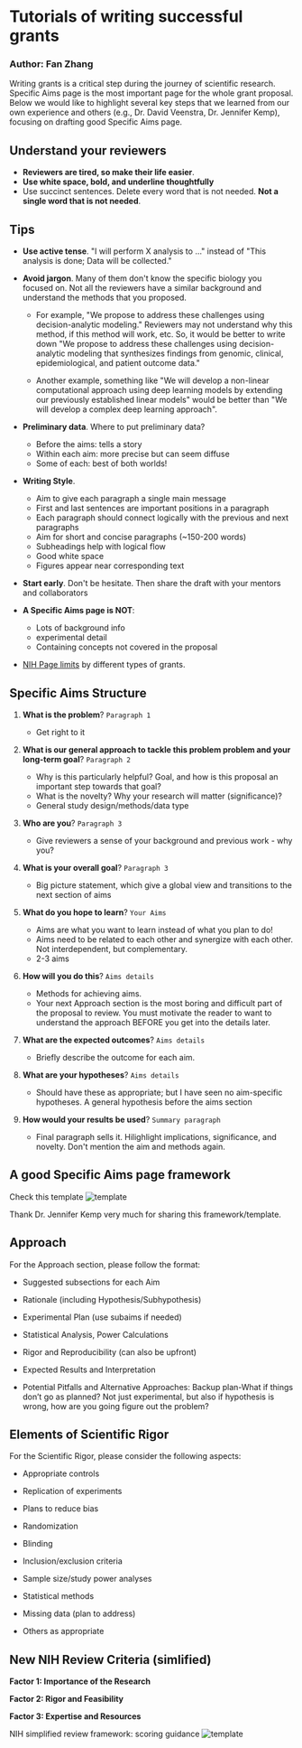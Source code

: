 
# Tutorials of writing successful grants

### Author: Fan Zhang

Writing grants is a critical step during the journey of scientific research. Specific Aims page is the most important page for the whole grant proposal. Below we would like to highlight several key steps that we learned from our own experience and others (e.g., Dr. David Veenstra, Dr. Jennifer Kemp), focusing on drafting good Specific Aims page.

Understand your reviewers
--------
- **Reviewers are tired, so make their life easier**.
- **Use white space, bold, and underline thoughtfully**
- Use succinct sentences. Delete every word that is not needed. **Not a single word that is not needed**. 

Tips
--------
- **Use active tense**. "I will perform X analysis to ..." instead of "This analysis is done; Data will be collected."
- **Avoid jargon**. Many of them don't know the specific biology you focused on. Not all the reviewers have a similar background and understand the methods that you proposed. 

    - For example, "We propose to address these challenges using decision-analytic modeling." Reviewers may not understand why this method, if this method will work, etc. So, it would be better to write down "We propose to address these challenges using decision-analytic modeling that synthesizes findings from genomic, clinical, epidemiological, and patient outcome data."

    - Another example, something like "We will develop a non-linear computational approach using deep learning models by extending our previously established linear models" would be better than "We will develop a complex deep learning approach".

- **Preliminary data**. Where to put preliminary data?

    - Before the aims: tells a story
    - Within each aim: more precise but can seem diffuse 
    - Some of each: best of both worlds!
 
- **Writing Style**. 
    - Aim to give each paragraph a single main message
    - First and last sentences are important positions in a paragraph
    - Each paragraph should connect logically with the previous and next paragraphs
    - Aim for short and concise paragraphs (~150-200 words)
    - Subheadings help with logical flow
    - Good white space
    - Figures appear near corresponding text



- **Start early**. Don't be hesitate. Then share the draft with your mentors and collaborators

- **A Specific Aims page is NOT**: 

    - Lots of background info
    - experimental detail
    - Containing concepts not covered in the proposal


- [NIH Page limits](https://grants.nih.gov/grants/how-to-apply-application-guide/format-and-write/page-limits.htm) by different types of grants.


Specific Aims Structure
-------

1. **What is the problem**? `Paragraph 1` 
    - Get right to it
    
2. **What is our general approach to tackle this problem problem and your long-term goal**? `Paragraph 2`
    - Why is this particularly helpful? Goal, and how is this proposal an important step towards that goal?
    - What is the novelty? Why your research will matter (significance)?
    - General study design/methods/data type

3. **Who are you**? `Paragraph 3`
    - Give reviewers a sense of your background and previous work - why you?

4. **What is your overall goal**? `Paragraph 3`
    - Big picture statement, which give a global view and transitions to the next section of aims

5. **What do you hope to learn**? `Your Aims`
    - Aims are what you want to learn instead of what you plan to do!
    - Aims need to be related to each other and synergize with each other. Not interdependent, but complementary.
    - 2-3 aims

6. **How will you do this**? `Aims details`
    - Methods for achieving aims.
    - Your next Approach section is the most boring and difficult part of the proposal to review. You must motivate the reader to want to understand the approach BEFORE you get into the details later.

7. **What are the expected outcomes**? `Aims details`
    - Briefly describe the outcome for each aim.

8. **What are your hypotheses**? `Aims details`
    - Should have these as appropriate; but I have seen no aim-specific hypotheses. A general hypothesis before the aims section

9. **How would your results be used**? `Summary paragraph` 
    - Final paragraph sells it. Hilighlight implications, significance, and novelty. Don't mention the aim and methods again. 


A good Specific Aims page framework
--------

Check this template ![template](./figures/aims_template.png) 

Thank Dr. Jennifer Kemp very much for sharing this framework/template.


Approach
--------

For the Approach section, please follow the format:

- Suggested subsections for each Aim
    
- Rationale (including Hypothesis/Subhypothesis)

- Experimental Plan (use subaims if needed)
    
- Statistical Analysis, Power Calculations
    
- Rigor and Reproducibility (can also be upfront)
    
- Expected Results and Interpretation
    
- Potential Pitfalls and Alternative Approaches: Backup plan-What if things don’t go as planned? Not just experimental, but also if hypothesis is wrong, how are you going figure out the problem?
    
Elements of Scientific Rigor
--------

For the Scientific Rigor, please consider the following aspects:

- Appropriate controls
    
- Replication of experiments
    
- Plans to reduce bias
    
- Randomization
    
- Blinding
    
- Inclusion/exclusion criteria
    
- Sample size/study power analyses
    
- Statistical methods

- Missing data (plan to address)
    
- Others as appropriate


New NIH Review Criteria (simlified)
--------

**Factor 1: Importance of the Research**

**Factor 2: Rigor and Feasibility**

**Factor 3: Expertise and Resources**

NIH simplified review framework: scoring guidance ![template](./figures/review.png) 
